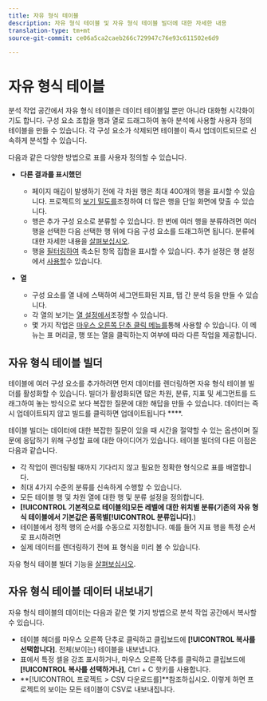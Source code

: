 ```yaml
---
title: 자유 형식 테이블
description: 자유 형식 테이블 및 자유 형식 테이블 빌더에 대한 자세한 내용
translation-type: tm+mt
source-git-commit: ce06a5ca2caeb266c729947c76e93c611502e6d9

---
```



# 자유 형식 테이블

분석 작업 공간에서 자유 형식 테이블은 데이터 테이블일 뿐만 아니라 대화형 시각화이기도 합니다. 구성 요소 [](https://docs.adobe.com/content/help/en/analytics/analyze/analysis-workspace/components/analysis-workspace-components.html) 조합을 행과 열로 드래그하여 놓아 분석에 사용할 사용자 정의 테이블을 만들 수 있습니다. 각 구성 요소가 삭제되면 테이블이 즉시 업데이트되므로 신속하게 분석할 수 있습니다.

다음과 같은 다양한 방법으로 표를 사용자 정의할 수 있습니다.

* **다른 결과를 표시했던**
   * 페이지 매김이 발생하기 전에 각 차원 행은 최대 400개의 행을 표시할 수 있습니다. 프로젝트의 [보기 밀도를](https://docs.adobe.com/content/help/en/analytics/analyze/analysis-workspace/build-workspace-project/view-density.html)조정하여 더 많은 행을 단일 화면에 맞출 수 있습니다.
   * 행은 추가 구성 요소로 분류할 수 있습니다. 한 번에 여러 행을 분류하려면 여러 행을 선택한 다음 선택한 행 위에 다음 구성 요소를 드래그하면 됩니다. 분류에 대한 자세한 내용을 [살펴보십시오](https://docs.adobe.com/content/help/en/analytics/analyze/analysis-workspace/components/dimensions/t-breakdown-fa.html).
   * 행을 [필터링하여](https://docs.adobe.com/content/help/en/analytics/analyze/analysis-workspace/build-workspace-project/pagination-filtering-sorting.html) 축소된 항목 집합을 표시할 수 있습니다. 추가 설정은 행 설정에서 [사용할](https://docs.adobe.com/content/help/en/analytics/analyze/analysis-workspace/build-workspace-project/column-row-settings/table-settings.html)수 있습니다.

* **열**
   * 구성 요소를 열 내에 스택하여 세그먼트화된 지표, 탭 간 분석 등을 만들 수 있습니다.
   * 각 열의 보기는 [열 설정에서](https://docs.adobe.com/content/help/en/analytics/analyze/analysis-workspace/build-workspace-project/column-row-settings/column-settings.html)조정할 수 있습니다.
   * 몇 가지 작업은 [마우스 오른쪽 단추 클릭 메뉴를](https://docs.adobe.com/content/help/en/analytics-learn/tutorials/analysis-workspace/building-freeform-tables/using-the-right-click-menu.html)통해 사용할 수 있습니다. 이 메뉴는 표 머리글, 행 또는 열을 클릭하는지 여부에 따라 다른 작업을 제공합니다.

## 자유 형식 테이블 빌더

테이블에 여러 구성 요소를 추가하려면 먼저 데이터를 렌더링하면 자유 형식 테이블 빌더를 활성화할 수 있습니다. 빌더가 활성화되면 많은 차원, 분류, 지표 및 세그먼트를 드래그하여 놓는 방식으로 보다 복잡한 질문에 대한 해답을 만들 수 있습니다. 데이터는 즉시 업데이트되지 않고 빌드를 클릭하면 업데이트됩니다 ****.

테이블 빌더는 데이터에 대한 복잡한 질문이 있을 때 시간을 절약할 수 있는 옵션이며 질문에 응답하기 위해 구성할 표에 대한 아이디어가 있습니다. 테이블 빌더의 다른 이점은 다음과 같습니다.

* 각 작업이 렌더링될 때까지 기다리지 않고 필요한 정확한 형식으로 표를 배열합니다.
* 최대 4가지 수준의 분류를 신속하게 수행할 수 있습니다.
* 모든 테이블 행 및 차원 열에 대한 행 및 분류 설정을 정의합니다.
* **[!UICONTROL 기본적으로 테이블의]**모든 레벨에 대한 위치별 분류(기존의 자유 형식 테이블에서 기본값은 품목별**[!UICONTROL &#x200B;분류입니다]**.)
* 테이블에서 정적 행의 순서를 수동으로 지정합니다. 예를 들어 지표 행을 특정 순서로 표시하려면
* 실제 데이터를 렌더링하기 전에 표 형식을 미리 볼 수 있습니다.

자유 형식 테이블 빌더 기능을 [살펴보십시오](https://youtu.be/GUMWiJAmMGI).

## 자유 형식 테이블 데이터 내보내기

자유 형식 테이블의 데이터는 다음과 같은 몇 가지 방법으로 분석 작업 공간에서 복사할 수 있습니다.

* 테이블 헤더를 마우스 오른쪽 단추로 클릭하고 클립보드에 **[!UICONTROL 복사를 선택합니다]**. 전체(보이는) 테이블을 내보냅니다.
* 표에서 특정 셀을 강조 표시하거나, 마우스 오른쪽 단추를 클릭하고 클립보드에 **[!UICONTROL 복사를 선택하거나]**, Ctrl + C 핫키를 사용합니다.
* **[!UICONTROL 프로젝트 > CSV 다운로드를]**참조하십시오. 이렇게 하면 프로젝트의 보이는 모든 테이블이 CSV로 내보내집니다.
